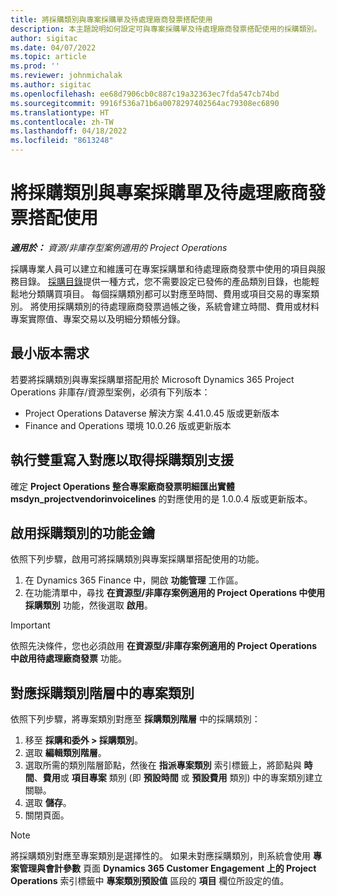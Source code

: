 ```yaml
---
title: 將採購類別與專案採購單及待處理廠商發票搭配使用
description: 本主題說明如何設定可與專案採購單及待處理廠商發票搭配使用的採購類別。
author: sigitac
ms.date: 04/07/2022
ms.topic: article
ms.prod: ''
ms.reviewer: johnmichalak
ms.author: sigitac
ms.openlocfilehash: ee68d7906cb0c887c19a32363ec7fda547cb74bd
ms.sourcegitcommit: 9916f536a71b6a0078297402564ac79308ec6890
ms.translationtype: HT
ms.contentlocale: zh-TW
ms.lasthandoff: 04/18/2022
ms.locfileid: "8613248"
---
```

# <a name="use-procurement-categories-with-project-purchase-orders-and-pending-vendor-invoices"></a>將採購類別與專案採購單及待處理廠商發票搭配使用

_**適用於：** 資源/非庫存型案例適用的 Project Operations_

採購專業人員可以建立和維護可在專案採購單和待處理廠商發票中使用的項目與服務目錄。 [採購目錄](/dynamics365/supply-chain/procurement/procurement-catalogs)提供一種方式，您不需要設定已發佈的產品類別目錄，也能輕鬆地分類購買項目。 每個採購類別都可以對應至時間、費用或項目交易的專案類別。 將使用採購類別的待處理廠商發票過帳之後，系統會建立時間、費用或材料專案實際值、專案交易以及明細分類帳分錄。

## <a name="minimum-version-requirements"></a>最小版本需求

若要將採購類別與專案採購單搭配用於 Microsoft Dynamics 365 Project Operations 非庫存/資源型案例，必須有下列版本：

- Project Operations Dataverse 解決方案 4.41.0.45 版或更新版本
- Finance and Operations 環境 10.0.26 版或更新版本

## <a name="run-dual-write-maps-for-procurement-category-support"></a>執行雙重寫入對應以取得採購類別支援

確定 **Project Operations 整合專案廠商發票明細匯出實體 msdyn\_projectvendorinvoicelines** 的對應使用的是 1.0.0.4 版或更新版本。

## <a name="enable-the-feature-key-for-procurement-categories"></a>啟用採購類別的功能金鑰

依照下列步驟，啟用可將採購類別與專案採購單搭配使用的功能。

1. 在 Dynamics 365 Finance 中，開啟 **功能管理** 工作區。
1. 在功能清單中，尋找 **在資源型/非庫存案例適用的 Project Operations 中使用採購類別** 功能，然後選取 **啟用**。

> [!IMPORTANT]
> 依照先決條件，您也必須啟用 **在資源型/非庫存案例適用的 Project Operations 中啟用待處理廠商發票** 功能。

## <a name="map-project-categories-in-the-procurement-category-hierarchy"></a>對應採購類別階層中的專案類別

依照下列步驟，將專案類別對應至 **採購類別階層** 中的採購類別：

1. 移至 **採購和委外 \> 採購類別**。
1. 選取 **編輯類別階層**。
1. 選取所需的類別階層節點，然後在 **指派專案類別** 索引標籤上，將節點與 **時間**、**費用**或 **項目專案** 類別 (即 **預設時間** 或 **預設費用** 類別) 中的專案類別建立關聯。
1. 選取 **儲存**。
1. 關閉頁面。

> [!NOTE]
> 將採購類別對應至專案類別是選擇性的。 如果未對應採購類別，則系統會使用 **專案管理與會計參數** 頁面 **Dynamics 365 Customer Engagement 上的 Project Operations** 索引標籤中 **專案類別預設值** 區段的 **項目** 欄位所設定的值。
